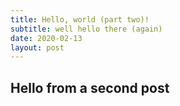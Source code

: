 ```yaml
---
title: Hello, world (part two)!
subtitle: well hello there (again)
date: 2020-02-13
layout: post
---
```


## Hello from a second post
